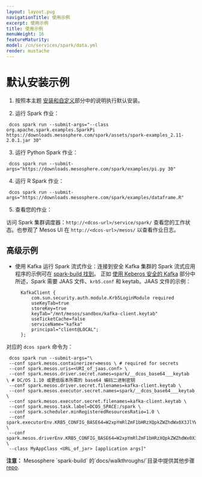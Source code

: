 ```yaml
---
layout: layout.pug
navigationTitle: 使用示例
excerpt: 使用示例
title: 使用示例
menuWeight: 16
featureMaturity:
model: /cn/services/spark/data.yml
render: mustache
---
```

# 默认安装示例

1. 按照本主题 [安装和自定义](/services/spark/2.3.1-2.2.1-2/install/)部分中的说明执行默认安装。

2. 运行 Spark 作业：
```
 dcos spark run --submit-args="--class org.apache.spark.examples.SparkPi https://downloads.mesosphere.com/spark/assets/spark-examples_2.11-2.0.1.jar 30" 
```
3. 运行 Python Spark 作业：
```
 dcos spark run --submit-args="https://downloads.mesosphere.com/spark/examples/pi.py 30" 
```
4. 运行 R Spark 作业：
```
 dcos spark run --submit-args="https://downloads.mesosphere.com/spark/examples/dataframe.R" 
```
5. 查看您的作业：

访问 Spark 集群调度器：`http://<dcos-url>/service/spark/` 查看您的工作状态。也参观了 Mesos UI 在 `http://<dcos-url>/mesos/` 以查看作业日志。

## 高级示例

* 使用 Kafka 运行 Spark 流式作业：连接到安全 Kafka 集群的 Spark 流式应用程序的示例可在 [spark-build 找到](https://github.com/mesosphere/spark-build/blob/beta-2.1.1-2.2.0-2/tests/jobs/scala/src/main/scala/KafkaJobs.scala)。
正如 [使用 Keberos 安全的 Kafka](/cn/services/spark/2.3.1-2.2.1-2/kerberos/#using-kerberos-secured-kafka) 部分中所述，Spark 需要 JAAS 文件、`krb5.conf` 和 keytab。JAAS 文件的示例：

        KafkaClient {
            com.sun.security.auth.module.Krb5LoginModule required
            useKeyTab=true
            storeKey=true
            keyTab="/mnt/mesos/sandbox/kafka-client.keytab"
            useTicketCache=false
            serviceName="kafka"
            principal="client@LOCAL";
        };


 对应的 `dcos spark` 命令为：
```
 dcos spark run --submit-args="\
 --conf spark.mesos.containerizer=mesos \ # required for secrets
 --conf spark.mesos.uris=<URI_of_jaas.conf> \
 --conf spark.mesos.driver.secret.names=spark/__dcos_base64___keytab  \ # DC/OS 1.10 或更低版本所需的 base64 编码二进制密钥
 --conf spark.mesos.driver.secret.filenames=kafka-client.keytab \
 --conf spark.mesos.executor.secret.names=spark/__dcos_base64___keytab \
 --conf spark.mesos.executor.secret.filenames=kafka-client.keytab \
 --conf spark.mesos.task.label=DCOS_SPACE:/spark \ 
 --conf spark.scheduler.minRegisteredResourcesRatio=1.0 \
 --conf spark.executorEnv.KRB5_CONFIG_BASE64=W2xpYmRlZmF1bHRzXQpkZWZhdWx0X3JlYWxtID0gTE9DQUwKCltyZWFsbXNdCiAgTE9DQUwgPSB7CiAgICBrZGMgPSBrZGMubWFyYXRob24uYXV0b2lwLmRjb3MudGhpc2Rjb3MuZGlyZWN0b3J5OjI1MDAKICB9Cg== \
 --conf spark.mesos.driverEnv.KRB5_CONFIG_BASE64=W2xpYmRlZmF1bHRzXQpkZWZhdWx0X3JlYWxtID0gTE9DQUwKCltyZWFsbXNdCiAgTE9DQUwgPSB7CiAgICBrZGMgPSBrZGMubWFyYXRob24uYXV0b2lwLmRjb3MudGhpc2Rjb3MuZGlyZWN0b3J5OjI1MDAKICB9Cg== \
 --class MyAppClass <URL_of_jar> [application args]" 
```


<p class="message--note"><strong>注意：</strong> Mesosphere `spark-build` 的`docs/walkthroughs/`目录中提供其他步骤 <a href="https://github.com/mesosphere/spark-build/docs/walkthroughs/">repo</a>.</p>
